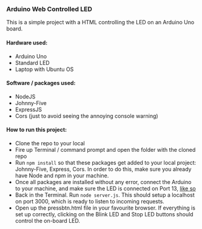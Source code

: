 ### Arduino Web Controlled LED
This is a simple project with a HTML controlling the LED on an Arduino Uno board.

#### Hardware used:
- Arduino Uno
- Standard LED
- Laptop with Ubuntu OS

#### Software / packages used:
- NodeJS
- Johnny-Five
- ExpressJS
- Cors (just to avoid seeing the annoying console warning)

#### How to run this project:
- Clone the repo to your local
- Fire up Terminal / command prompt and open the folder with the cloned repo
- Run `npm install` so that these packages get added to your local project: Johnny-Five, Express, Cors. In order to do this, make sure you already have Node and npm in your machine.
- Once all packages are installed without any error, connect the Arduino to your machine, and make sure the LED is connected on Port 13, [like so](http://johnny-five.io/#hello-world)
- Back in the Terminal. Run `node server.js`. This should setup a localhost on port 3000, which is ready to listen to incoming requests.
- Open up the pressbtn.html file in your favourite browser. If everything is set up correctly, clicking on the Blink LED and Stop LED buttons should control the on-board LED.
